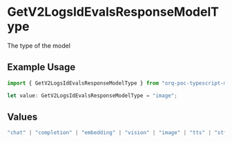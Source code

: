 # GetV2LogsIdEvalsResponseModelType

The type of the model

## Example Usage

```typescript
import { GetV2LogsIdEvalsResponseModelType } from "orq-poc-typescript-multi-env-version/models/operations";

let value: GetV2LogsIdEvalsResponseModelType = "image";
```

## Values

```typescript
"chat" | "completion" | "embedding" | "vision" | "image" | "tts" | "stt" | "rerank"
```